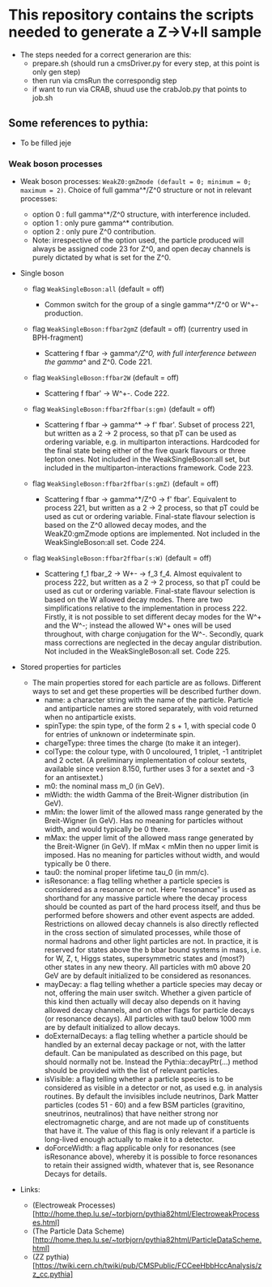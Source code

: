 # This repository contains the scripts needed to generate a Z->V+ll sample 
- The steps needed for a correct generarion are this:
	- prepare.sh (should run a cmsDriver.py for every step, at this point is only gen step)
	- then run via cmsRun the correspondig step 
	- if want to run via CRAB, shuud use the crabJob.py that points to job.sh

## Some references to pythia:
- To be filled jeje


### Weak boson processes
- Weak boson processes: `WeakZ0:gmZmode (default = 0; minimum = 0; maximum = 2)`. Choice of full gamma^*/Z^0 structure or not in relevant processes:
	- option 0 : full gamma^*/Z^0 structure, with interference included.
	- option 1 : only pure gamma^* contribution.
	- option 2 : only pure Z^0 contribution.
	- Note: irrespective of the option used, the particle produced will always be assigned code 23 for Z^0, and open decay channels is purely dictated by what is set for the Z^0.

- Single boson
	- flag  `WeakSingleBoson:all`   (default = off)
		- Common switch for the group of a single gamma^*/Z^0 or W^+- production.

	- flag  `WeakSingleBoson:ffbar2gmZ`   (default = off) (currentry used in BPH-fragment)
		- Scattering f fbar → gamma^*/Z^0, with full interference between the gamma^* and Z^0. Code 221.

	- flag  `WeakSingleBoson:ffbar2W`   (default = off)
		- Scattering f fbar' → W^+-. Code 222.

	- flag  `WeakSingleBoson:ffbar2ffbar(s:gm)`   (default = off)
		- Scattering f fbar → gamma^* → f' fbar'. Subset of process 221, but written as a 2 → 2 process, so that pT can be used as ordering variable, e.g. in multiparton interactions. Hardcoded for the final state being either of the five quark flavours or three lepton ones. Not included in the WeakSingleBoson:all set, but included in the multiparton-interactions framework. Code 223.

	- flag  `WeakSingleBoson:ffbar2ffbar(s:gmZ)`   (default = off)
		- Scattering f fbar → gamma^*/Z^0 → f' fbar'. Equivalent to process 221, but written as a 2 → 2 process, so that pT could be used as cut or ordering variable. Final-state flavour selection is based on the Z^0 allowed decay modes, and the WeakZ0:gmZmode options are implemented. Not included in the WeakSingleBoson:all set. Code 224.

	- flag  `WeakSingleBoson:ffbar2ffbar(s:W)`   (default = off)
		- Scattering f_1 fbar_2 → W+- → f_3 f_4. Almost equivalent to process 222, but written as a 2 → 2 process, so that pT could be used as cut or ordering variable. Final-state flavour selection is based on the W allowed decay modes. There are two simplifications relative to the implementation in process 222. Firstly, it is not possible to set different decay modes for the W^+ and the W^-; instead the allowed W^+ ones will be used throughout, with charge conjugation for the W^-. Secondly, quark mass corrections are neglected in the decay angular distribution. Not included in the WeakSingleBoson:all set. Code 225.

- Stored properties for particles
	- The main properties stored for each particle are as follows. Different ways to set and get these properties will be described further down.
		- name: a character string with the name of the particle. Particle and antiparticle names are stored separately, with void returned when no antiparticle exists.
		- spinType: the spin type, of the form 2 s + 1, with special code 0 for entries of unknown or indeterminate spin.
		- chargeType: three times the charge (to make it an integer).
		- colType: the colour type, with 0 uncoloured, 1 triplet, -1 antitriplet and 2 octet. (A preliminary implementation of colour sextets, available since version 8.150, further uses 3 for a sextet and -3 for an antisextet.)
		- m0: the nominal mass m_0 (in GeV).
		- mWidth: the width Gamma of the Breit-Wigner distribution (in GeV).
		- mMin: the lower limit of the allowed mass range generated by the Breit-Wigner (in GeV). Has no meaning for particles without width, and would typically be 0 there.
		- mMax: the upper limit of the allowed mass range generated by the Breit-Wigner (in GeV). If mMax < mMin then no upper limit is imposed. Has no meaning for particles without width, and would typically be 0 there.
		- tau0: the nominal proper lifetime tau_0 (in mm/c).
		- isResonance: a flag telling whether a particle species is considered as a resonance or not. Here "resonance" is used as shorthand for any massive particle where the decay process should be counted as part of the hard process itself, and thus be performed before showers and other event aspects are added. Restrictions on allowed decay channels is also directly reflected in the cross section of simulated processes, while those of normal hadrons and other light particles are not. In practice, it is reserved for states above the b bbar bound systems in mass, i.e. for W, Z, t, Higgs states, supersymmetric states and (most?) other states in any new theory. All particles with m0 above 20 GeV are by default initialized to be considered as resonances.
		- mayDecay: a flag telling whether a particle species may decay or not, offering the main user switch. Whether a given particle of this kind then actually will decay also depends on it having allowed decay channels, and on other flags for particle decays (or resonance decays). All particles with tau0 below 1000 mm are by default initialized to allow decays.
		- doExternalDecays: a flag telling whether a particle should be handled by an external decay package or not, with the latter default. Can be manipulated as described on this page, but should normally not be. Instead the Pythia::decayPtr(...) method should be provided with the list of relevant particles.
		- isVisible: a flag telling whether a particle species is to be considered as visible in a detector or not, as used e.g. in analysis routines. By default the invisibles include neutrinos, Dark Matter particles (codes 51 - 60) and a few BSM particles (gravitino, sneutrinos, neutralinos) that have neither strong nor electromagnetic charge, and are not made up of constituents that have it. The value of this flag is only relevant if a particle is long-lived enough actually to make it to a detector.
		- doForceWidth: a flag applicable only for resonances (see isResonance above), whereby it is possible to force resonances to retain their assigned width, whatever that is, see Resonance Decays for details.

- Links: 
	- (Electroweak Processes)[http://home.thep.lu.se/~torbjorn/pythia82html/ElectroweakProcesses.html]
	- (The Particle Data Scheme)[http://home.thep.lu.se/~torbjorn/pythia82html/ParticleDataScheme.html]
	- (ZZ pythia)[https://twiki.cern.ch/twiki/pub/CMSPublic/FCCeeHbbHccAnalysis/zz_cc.pythia]